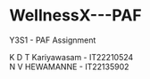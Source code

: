 # WellnessX---PAF
Y3S1 - PAF Assignment

K D T Kariyawasam - IT22210524
<br>N V HEWAMANNE - IT22135902
